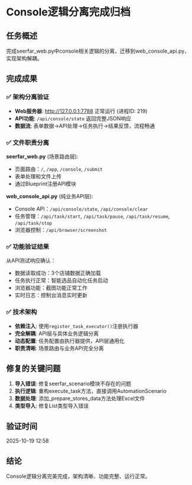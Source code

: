 # Console逻辑分离完成归档

## 任务概述
完成seerfar_web.py中console相关逻辑的分离，迁移到web_console_api.py，实现架构解耦。

## 完成成果

### ✅ 架构分离验证
- **Web服务器**: http://127.0.0.1:7788 正常运行 (进程ID: 219)
- **API功能**: `/api/console/state` 返回完整JSON响应
- **数据流**: 表单数据→API处理→任务执行→结果反馈，流程畅通

### ✅ 文件职责分离
**seerfar_web.py** (场景路由层):
- 页面路由：`/`, `/app`, `/console`, `/submit`
- 表单处理和文件上传
- 通过Blueprint注册API模块

**web_console_api.py** (纯业务API层):
- Console API：`/api/console/state`, `/api/console/clear`
- 任务管理：`/api/task/start`, `/api/task/pause`, `/api/task/resume`, `/api/task/stop`
- 浏览器控制：`/api/browser/screenshot`

### ✅ 功能验证结果
从API测试响应确认：
- 数据读取成功：3个店铺数据正确加载
- 任务执行正常：智能选品自动化任务启动
- 浏览器功能：截图功能正常工作
- 实时日志：控制台消息实时更新

### ✅ 技术架构
- **依赖注入**: 使用`register_task_executor()`注册执行器
- **完全解耦**: API层与具体业务逻辑分离
- **动态配置**: 任务配置由执行器提供，API层通用化
- **职责清晰**: 场景路由与业务API完全分离

## 修复的关键问题
1. **导入错误**: 修复seerfar_scenario模块不存在的问题
2. **执行逻辑**: 重构execute_task方法，直接调用AutomationScenario
3. **数据处理**: 添加_prepare_stores_data方法处理Excel文件
4. **类型导入**: 修复List类型导入错误

## 验证时间
2025-10-19 12:58

## 结论
Console逻辑分离完美完成，架构清晰、功能完整、运行正常。